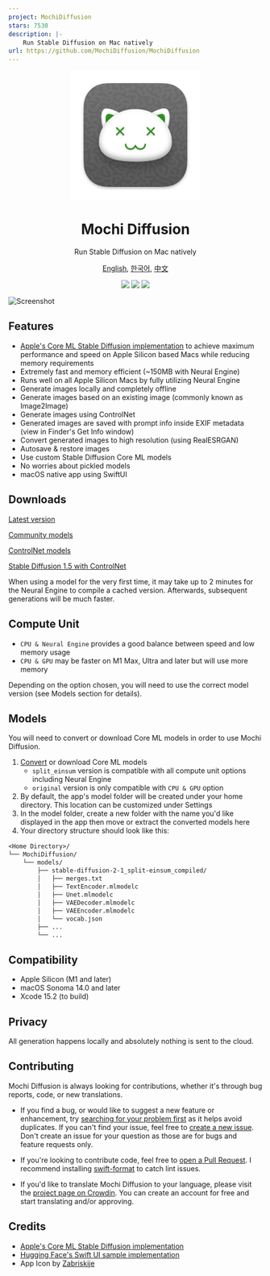 ```yaml
---
project: MochiDiffusion
stars: 7530
description: |-
    Run Stable Diffusion on Mac natively
url: https://github.com/MochiDiffusion/MochiDiffusion
---
```


<p align="center">
<img height="256" src="https://github.com/MochiDiffusion/MochiDiffusion/raw/main/Mochi Diffusion/Resources/Assets.xcassets/AppIcon.appiconset/AppIcon.png" />
</p>

<h1 align="center">Mochi Diffusion</h1>

<p align="center">Run Stable Diffusion on Mac natively</p>

<p align="center">
<a href="https://github.com/MochiDiffusion/MochiDiffusion/blob/main/README.md">English</a>,
<a href="https://github.com/MochiDiffusion/MochiDiffusion/blob/main/README.ko.md">한국어</a>,
<a href="https://github.com/MochiDiffusion/MochiDiffusion/blob/main/README.zh-Hans.md">中文</a>
</p>

<p align="center">
<a title="Discord" target="_blank" href="https://discord.gg/x2kartzxGv"><img src="https://img.shields.io/discord/1068185566782423092?color=blueviolet&label=discord"></a>
<a title="Crowdin" target="_blank" href="https://crowdin.com/project/mochi-diffusion"><img src="https://badges.crowdin.net/mochi-diffusion/localized.svg"></a>
<a title="License" target="_blank" href="https://github.com/MochiDiffusion/MochiDiffusion/blob/main/LICENSE"><img src="https://img.shields.io/github/license/MochiDiffusion/MochiDiffusion?color=blue"></a>
</p>

![Screenshot](.github/images/screenshot.png)

## Features

- [Apple's Core ML Stable Diffusion implementation](https://github.com/apple/ml-stable-diffusion) to achieve maximum performance and speed on Apple Silicon based Macs while reducing memory requirements
- Extremely fast and memory efficient (~150MB with Neural Engine)
- Runs well on all Apple Silicon Macs by fully utilizing Neural Engine
- Generate images locally and completely offline
- Generate images based on an existing image (commonly known as Image2Image)
- Generate images using ControlNet
- Generated images are saved with prompt info inside EXIF metadata (view in Finder's Get Info window)
- Convert generated images to high resolution (using RealESRGAN)
- Autosave & restore images
- Use custom Stable Diffusion Core ML models
- No worries about pickled models
- macOS native app using SwiftUI

## Downloads

[Latest version](https://github.com/MochiDiffusion/MochiDiffusion/releases)

[Community models](https://huggingface.co/coreml-community#models)

[ControlNet models](https://huggingface.co/coreml-community/ControlNet-Models-For-Core-ML/tree/main/CN)

[Stable Diffusion 1.5 with ControlNet](https://huggingface.co/coreml-community/coreml-stable-diffusion-v1-5_cn/tree/main/split_einsum)

When using a model for the very first time, it may take up to 2 minutes for the Neural Engine to compile a cached version. Afterwards, subsequent generations will be much faster.

## Compute Unit

- `CPU & Neural Engine` provides a good balance between speed and low memory usage
- `CPU & GPU` may be faster on M1 Max, Ultra and later but will use more memory

Depending on the option chosen, you will need to use the correct model version (see Models section for details).

## Models

You will need to convert or download Core ML models in order to use Mochi Diffusion.

1. [Convert](https://github.com/MochiDiffusion/MochiDiffusion/wiki/How-to-convert-Stable-Diffusion-models-to-Core-ML) or download Core ML models
    - `split_einsum` version is compatible with all compute unit options including Neural Engine
    - `original` version is only compatible with `CPU & GPU` option
2. By default, the app's model folder will be created under your home directory. This location can be customized under Settings
3. In the model folder, create a new folder with the name you'd like displayed in the app then move or extract the converted models here
4. Your directory structure should look like this:
```
<Home Directory>/
└── MochiDiffusion/
    └── models/
        ├── stable-diffusion-2-1_split-einsum_compiled/
        │   ├── merges.txt
        │   ├── TextEncoder.mlmodelc
        │   ├── Unet.mlmodelc
        │   ├── VAEDecoder.mlmodelc
        │   ├── VAEEncoder.mlmodelc
        │   └── vocab.json
        ├── ...
        └── ...
```

## Compatibility

- Apple Silicon (M1 and later)
- macOS Sonoma 14.0 and later
- Xcode 15.2 (to build)

## Privacy

All generation happens locally and absolutely nothing is sent to the cloud.

## Contributing

Mochi Diffusion is always looking for contributions, whether it's through bug reports, code, or new translations.

- If you find a bug, or would like to suggest a new feature or enhancement, try [searching for your problem first](https://github.com/MochiDiffusion/MochiDiffusion/issues) as it helps avoid duplicates. If you can't find your issue, feel free to [create a new issue](https://github.com/MochiDiffusion/MochiDiffusion/issues/new/choose). Don't create an issue for your question as those are for bugs and feature requests only.

- If you're looking to contribute code, feel free to [open a Pull Request](https://github.com/MochiDiffusion/MochiDiffusion/pulls). I recommend installing [swift-format](https://github.com/apple/swift-format#getting-swift-format) to catch lint issues.

- If you'd like to translate Mochi Diffusion to your language, please visit the [project page on Crowdin](https://crowdin.com/project/mochi-diffusion). You can create an account for free and start translating and/or approving.

## Credits

- [Apple's Core ML Stable Diffusion implementation](https://github.com/apple/ml-stable-diffusion)
- [Hugging Face's Swift UI sample implementation](https://github.com/huggingface/swift-coreml-diffusers)
- App Icon by [Zabriskije](https://github.com/Zabriskije)

